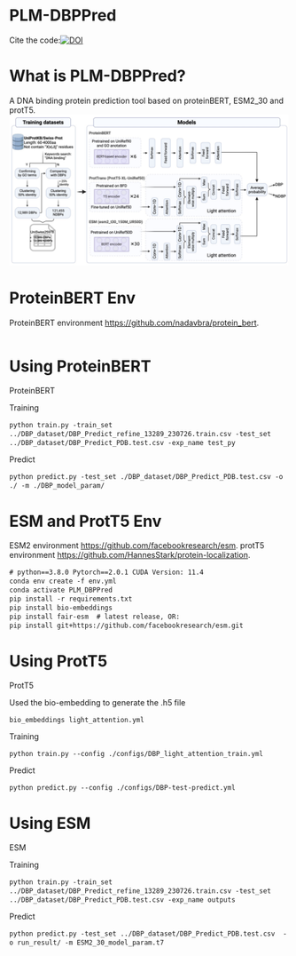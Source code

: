 # PLM-DBPPred
Cite the code:[![DOI](https://zenodo.org/badge/654626858.svg)](https://zenodo.org/doi/10.5281/zenodo.10675351)

What is PLM-DBPPred?
=============
A DNA binding protein prediction tool based on proteinBERT, ESM2_30 and protT5.
![image](https://github.com/Violet969/PLM-DBPPred/blob/main/PLM-DBPPred.jpg)

ProteinBERT Env
=============
ProteinBERT environment https://github.com/nadavbra/protein_bert.
```

```

Using ProteinBERT
=============
ProteinBERT

Training
```
python train.py -train_set ../DBP_dataset/DBP_Predict_refine_13289_230726.train.csv -test_set ../DBP_dataset/DBP_Predict_PDB.test.csv -exp_name test_py
```
Predict
```
python predict.py -test_set ./DBP_dataset/DBP_Predict_PDB.test.csv -o ./ -m ./DBP_model_param/
```

ESM and ProtT5 Env
=============
ESM2 environment https://github.com/facebookresearch/esm.
protT5 environment https://github.com/HannesStark/protein-localization.
```
# python==3.8.0 Pytorch==2.0.1 CUDA Version: 11.4 
conda env create -f env.yml
conda activate PLM_DBPPred
pip install -r requirements.txt
pip install bio-embeddings
pip install fair-esm  # latest release, OR:
pip install git+https://github.com/facebookresearch/esm.git
```

Using ProtT5
=============
ProtT5

Used the bio-embedding to generate the .h5 file
```
bio_embeddings light_attention.yml
```
Training
```
python train.py --config ./configs/DBP_light_attention_train.yml
```
Predict
```
python predict.py --config ./configs/DBP-test-predict.yml  
```
Using ESM
=============
ESM

Training
```
python train.py -train_set ../DBP_dataset/DBP_Predict_refine_13289_230726.train.csv -test_set ../DBP_dataset/DBP_Predict_PDB.test.csv -exp_name outputs
```
Predict
```
python predict.py -test_set ../DBP_dataset/DBP_Predict_PDB.test.csv  -o run_result/ -m ESM2_30_model_param.t7
```
